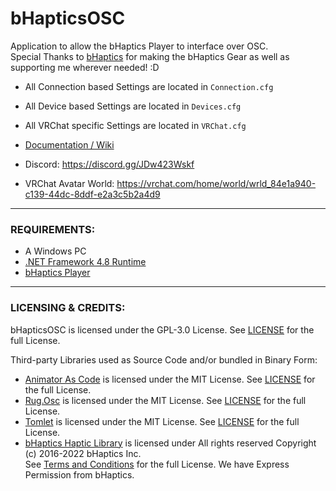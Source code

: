 # bHapticsOSC
Application to allow the bHaptics Player to interface over OSC.  
Special Thanks to [bHaptics](https://www.bhaptics.com) for making the bHaptics Gear as well as supporting me wherever needed! :D

- All Connection based Settings are located in ``Connection.cfg``

- All Device based Settings are located in ``Devices.cfg``

- All VRChat specific Settings are located in ``VRChat.cfg``

- [Documentation / Wiki](https://github.com/HerpDerpinstine/bHapticsOSC/wiki)

- Discord: https://discord.gg/JDw423Wskf

- VRChat Avatar World: https://vrchat.com/home/world/wrld_84e1a940-c139-44dc-8ddf-e2a3c5b2a4d9

---

### REQUIREMENTS:

- A Windows PC
- [.NET Framework 4.8 Runtime](https://dotnet.microsoft.com/download/dotnet-framework/net48)  
- [bHaptics Player](https://www.bhaptics.com/support/download)

---

### LICENSING & CREDITS:

bHapticsOSC is licensed under the GPL-3.0 License. See [LICENSE](https://github.com/HerpDerpinstine/bHapticsOSC/blob/master/LICENSE.md) for the full License.

Third-party Libraries used as Source Code and/or bundled in Binary Form:
- [Animator As Code](https://github.com/hai-vr/av3-animator-as-code) is licensed under the MIT License. See [LICENSE](https://github.com/hai-vr/av3-animator-as-code/blob/main/LICENSE) for the full License.
- [Rug.Osc](https://bitbucket.org/rugcode/rug.osc) is licensed under the MIT License. See [LICENSE](https://bitbucket.org/rugcode/rug.osc/wiki/License) for the full License.
- [Tomlet](https://github.com/SamboyCoding/Tomlet) is licensed under the MIT License. See [LICENSE](https://github.com/SamboyCoding/Tomlet/blob/master/LICENSE) for the full License.
- [bHaptics Haptic Library](https://github.com/bhaptics/haptic-library) is licensed under All rights reserved Copyright (c) 2016-2022 bHaptics Inc.  
See [Terms and Conditions](https://www.bhaptics.com/legals/terms-and-conditions) for the full License. We have Express Permission from bHaptics.
